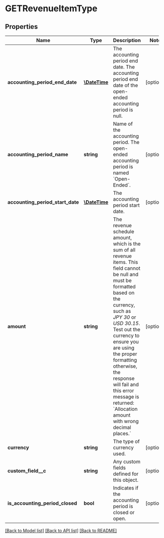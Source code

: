 # GETRevenueItemType

## Properties
Name | Type | Description | Notes
------------ | ------------- | ------------- | -------------
**accounting_period_end_date** | [**\DateTime**](Date.md) | The accounting period end date. The accounting period end date of the open-ended accounting period is null. | [optional] 
**accounting_period_name** | **string** | Name of the accounting period. The open-ended accounting period is named &#x60;Open-Ended&#x60;. | [optional] 
**accounting_period_start_date** | [**\DateTime**](Date.md) | The accounting period start date. | [optional] 
**amount** | **string** | The revenue schedule amount, which is the sum of all revenue items. This field cannot be null and must be formatted based on the currency, such as *JPY 30* or *USD 30.15*. Test out the currency to ensure you are using the proper formatting otherwise, the response will fail and this error message is returned:  &#x60;Allocation amount with wrong decimal places.&#x60; | [optional] 
**currency** | **string** | The type of currency used. | [optional] 
**custom_field__c** | **string** | Any custom fields defined for this object. | [optional] 
**is_accounting_period_closed** | **bool** | Indicates if the accounting period is closed or open. | [optional] 

[[Back to Model list]](../README.md#documentation-for-models) [[Back to API list]](../README.md#documentation-for-api-endpoints) [[Back to README]](../README.md)



